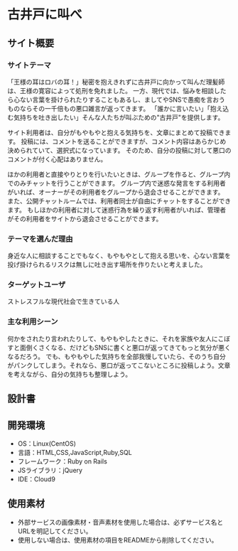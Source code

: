 # 古井戸に叫べ


## サイト概要
### サイトテーマ
「王様の耳はロバの耳！」秘密を抱えきれずに古井戸に向かって叫んだ理髪師は、王様の寛容によって処刑を免れました。
一方、現代では、悩みを相談したら心ない言葉を掛けられたりすることもあるし、ましてやSNSで愚痴を言おうものならその一千倍もの悪口雑言が返ってきます。
「誰かに言いたい」「抱え込む気持ちを吐き出したい」そんな人たちが叫ぶための"古井戸"を提供します。

サイト利用者は、自分がもやもやと抱える気持ちを、文章にまとめて投稿できます。
投稿には、コメントを送ることができますが、コメント内容はあらかじめ決められていて、選択式になっています。
そのため、自分の投稿に対して悪口のコメントが付く心配はありません。

ほかの利用者と直接やりとりを行いたいときは、グループを作ると、グループ内でのみチャットを行うことができます。
グループ内で迷惑な発言をする利用者がいれば、オーナーがその利用者をグループから退会させることができます。
また、公開チャットルームでは、利用者同士が自由にチャットをすることができます。
もしほかの利用者に対して迷惑行為を繰り返す利用者がいれば、管理者がその利用者をサイトから退会させることができます。


### テーマを選んだ理由
身近な人に相談することでもなく、もやもやとして抱える思いを、心ない言葉を投げ掛けられるリスクは無しに吐き出す場所を作りたいと考えました。

### ターゲットユーザ
ストレスフルな現代社会で生きている人

### 主な利用シーン
何かをされたり言われたりして、もやもやしたときに、それを家族や友人にこぼすと面倒くさくなる、だけどもSNSに書くと悪口が返ってきてもっと気分が悪くなるだろう。
でも、もやもやした気持ちを全部我慢していたら、そのうち自分がパンクしてしまう。それなら、悪口が返ってこないところに投稿しよう。文章を考えながら、自分の気持ちも整理しよう。

## 設計書


## 開発環境
- OS：Linux(CentOS)
- 言語：HTML,CSS,JavaScript,Ruby,SQL
- フレームワーク：Ruby on Rails
- JSライブラリ：jQuery
- IDE：Cloud9

## 使用素材
- 外部サービスの画像素材・音声素材を使用した場合は、必ずサービス名とURLを明記してください。
- 使用しない場合は、使用素材の項目をREADMEから削除してください。